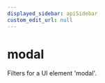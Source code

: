 ```yaml
---
displayed_sidebar: apiSidebar
custom_edit_url: null
---
```

# modal

Filters for a UI element 'modal'.

